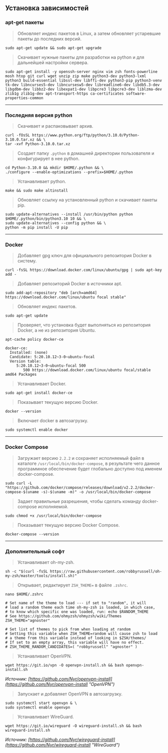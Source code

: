 Установка зависимостей
----------------------

### apt-get пакеты

> Обновляет индекс пакетов в Linux, а затем обновляет устаревшие пакеты до последних версий.

```shell
sudo apt-get update && sudo apt-get upgrade
```

> Скачивает нужные пакеты для разработки на python и для дальнейшей настройки сервера.

```shell
sudo apt-get install -y openssh-server nginx vim zsh fonts-powerline mosh htop git curl wget unzip zip make python3-dev python3-lxml python3 build-essential libssl-dev libffi-dev python3-pip python3-venv tk-dev libncurses5-dev libncursesw5-dev libreadline6-dev libdb5.3-dev libgdbm-dev libbz2-dev libexpat1-dev libpcre3 libpcre3-dev liblzma-dev zlib1g zlib1g-dev apt-transport-https ca-certificates software-properties-common
```

---

### Последняя версия python

> Скачивает и распаковывает архив.

```shell
curl -fOsSL https://www.python.org/ftp/python/3.10.0/Python-3.10.0.tar.xz && \
tar -xvf Python-3.10.0.tar.xz
```

> Создает папку `.python` в домашней директории пользователя и конфигурирует в нее python.

```shell
cd Python-3.10.0 && mkdir $HOME/.python && \
./configure --enable-optimizations --prefix=$HOME/.python
```

> Устанавливает python.

```shell
make && sudo make altinstall
```

> Обновляет ссылку на установленный python и скачивает пакеты pip.

```shell
sudo update-alternatives --install /usr/bin/python python $HOME/.python/bin/python3.10 10 && \
sudo update-alternatives --config python && \
python -m pip install -U pip
```

---

### Docker

> Добавляет gpg ключ для официального репозитория Docker в систему.

```shell
curl -fsSL https://download.docker.com/linux/ubuntu/gpg | sudo apt-key add -
```

> Добавляет репозиторий Docker в источники apt.

```shell
sudo add-apt-repository "deb [arch=amd64] https://download.docker.com/linux/ubuntu focal stable"
```

> Обновляет индекс пакетов.

```shell
sudo apt-get update
```

> Проверяет, что установка будет выполняться из репозитория Docker, а не из репозитория Ubuntu.

```shell
apt-cache policy docker-ce
```

```shell
docker-ce:
  Installed: (none)
  Candidate: 5:20.10.12~3-0~ubuntu-focal
  Version table:
     5:20.10.12~3-0~ubuntu-focal 500
        500 https://download.docker.com/linux/ubuntu focal/stable amd64 Packages
```

> Устанавливает Docker.

```shell
sudo apt-get install docker-ce
```

> Показывает текущую версию Docker.

```shell
docker --version
```

> Включает docker в автозагрузку.

```shell
sudo systemctl enable docker
```

---

### Docker Compose

> Загружает версию `2.2.2` и сохраняет исполняемый файл в каталоге `/usr/local/bin/docker-compose`, в результате чего данное программное обеспечение будет глобально доступно под именем docker-compose.

```shell
sudo curl -L "https://github.com/docker/compose/releases/download/v2.2.2/docker-compose-$(uname -s)-$(uname -m)" -o /usr/local/bin/docker-compose
```

> Задает правильные разрешения, чтобы сделать команду docker-compose исполняемой.

```shell
sudo chmod +x /usr/local/bin/docker-compose
```

> Показывает текущую версию Docker Compose.

```shell
docker-compose --version
```

---

### Дополнительный софт

> Устанавливает oh-my-zsh.

```shell
sh -c "$(curl -fsSL https://raw.githubusercontent.com/robbyrussell/oh-my-zsh/master/tools/install.sh)"
```

> Открывает, редактирует `ZSH_THEME=` в файле `.zshrc`.

```shell
nano $HOME/.zshrc
```

```shell
# Set name of the theme to load --- if set to "random", it will
# load a random theme each time oh-my-zsh is loaded, in which case,
# to know which specific one was loaded, run: echo $RANDOM_THEME
# See https://github.com/ohmyzsh/ohmyzsh/wiki/Themes
ZSH_THEME="agnoster"

# Set list of themes to pick from when loading at random
# Setting this variable when ZSH_THEME=random will cause zsh to load
# a theme from this variable instead of looking in $ZSH/themes/
# If set to an empty array, this variable will have no effect.
# ZSH_THEME_RANDOM_CANDIDATES=( "robbyrussell" "agnoster" )
```

> Устанавливает OpenVPN.

```shell
wget https://git.io/vpn -O openvpn-install.sh && bash openvpn-install.sh
```

_Источник: [https://github.com/Nyr/openvpn-install](https://github.com/Nyr/openvpn-install "OpenVPN")_

> Запускает и добавляет OpenVPN в автозагрузку.

```shell
sudo systemctl start openvpn & \
sudo systemctl enable openvpn
```

> Устанавливает WireGuard.

```shell
wget https://git.io/wireguard -O wireguard-install.sh && bash wireguard-install.sh
```

_Источник: [https://github.com/Nyr/wireguard-install](https://github.com/Nyr/wireguard-install "WireGuard")_
